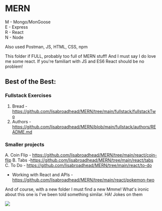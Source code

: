 # MERN

M - Mongo/MonGoose </br>
E - Express </br>
R - React </br>
N - Node </br>

Also used Postman, JS, HTML, CSS, npm

This folder if FULL, probably too full of MERN stuff! And I must say I do love me some react. If you're familiart with JS and ES6 React should be no problem!

## Best of the Best:
### Fullstack Exercises
1. Bread - https://github.com/lisabroadhead/MERN/tree/main/fullstack/fullstackTwo
2. Authors - https://github.com/lisabroadhead/MERN/blob/main/fullstack/authors/README.md

### Smaller projects
A. Coin Flip - https://github.com/lisabroadhead/MERN/tree/main/react/coin-flip
B. Tabs -https://github.com/lisabroadhead/MERN/tree/main/react/tabs
C. To Do - https://github.com/lisabroadhead/MERN/tree/main/react/to-do

- Working with React and APIs - https://github.com/lisabroadhead/MERN/tree/main/react/pokemon-two


And of course, with a new folder I must find a new Mmme! What's ironic about this one is I've been told something similar. HA! Jokes on them</br>

![](https://github.com/lisabroadhead/MERN/blob/main/images.jpeg) 


